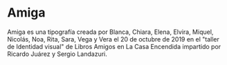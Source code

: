 # Amiga
Amiga es una tipografía creada por Blanca, Chiara, Elena, Elvira, Miquel, Nicolás, Noa, Rita, Sara, Vega y Vera el 20 de octubre de 2019 en el "taller de Identidad visual" de Libros Amigos en La Casa Encendida impartido por Ricardo Juárez y Sergio Landazuri.

